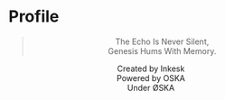 # Profile
> <p align="center">The Echo Is Never Silent,<br>
> Genesis Hums With Memory.</p>

<p align="center">
Created by Inkesk<br>
Powered by OSKA<br>
Under ØSKA<br></p>

